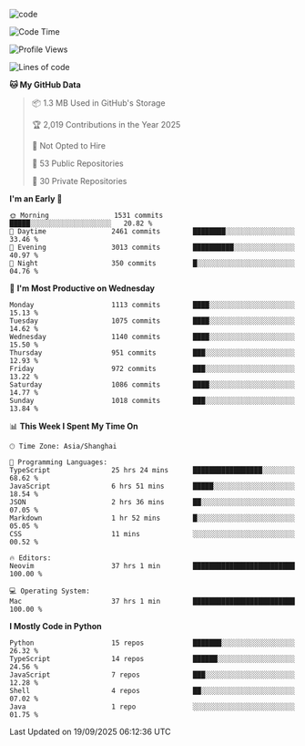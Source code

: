 
<!--
**liuyaanng/liuyaanng** is a ✨ _special_ ✨ repository because its `README.md` (this file) appears on your GitHub profile.

Here are some ideas to get you started:

- 🔭 I’m currently working on ...
- 🌱 I’m currently learning ...
- 👯 I’m looking to collaborate on ...
- 🤔 I’m looking for help with ...
- 💬 Ask me about ...
- 📫 How to reach me: ...
- 😄 Pronouns: ...
- ⚡ Fun fact: ...
-->


![code](https://cdn.jsdelivr.net/gh/liuyaanng/liuyaanng@1.0/code.gif) 

<!--START_SECTION:waka-->
![Code Time](http://img.shields.io/badge/Code%20Time-1%2C964%20hrs%2027%20mins-blue)

![Profile Views](http://img.shields.io/badge/Profile%20Views-0-blue)

![Lines of code](https://img.shields.io/badge/From%20Hello%20World%20I%27ve%20Written-27.7%20million%20lines%20of%20code-blue)

**🐱 My GitHub Data** 

> 📦 1.3 MB Used in GitHub's Storage 
 > 
> 🏆 2,019 Contributions in the Year 2025
 > 
> 🚫 Not Opted to Hire
 > 
> 📜 53 Public Repositories 
 > 
> 🔑 30 Private Repositories 
 > 
**I'm an Early 🐤** 

```text
🌞 Morning                1531 commits        █████░░░░░░░░░░░░░░░░░░░░   20.82 % 
🌆 Daytime                2461 commits        ████████░░░░░░░░░░░░░░░░░   33.46 % 
🌃 Evening                3013 commits        ██████████░░░░░░░░░░░░░░░   40.97 % 
🌙 Night                  350 commits         █░░░░░░░░░░░░░░░░░░░░░░░░   04.76 % 
```
📅 **I'm Most Productive on Wednesday** 

```text
Monday                   1113 commits        ████░░░░░░░░░░░░░░░░░░░░░   15.13 % 
Tuesday                  1075 commits        ████░░░░░░░░░░░░░░░░░░░░░   14.62 % 
Wednesday                1140 commits        ████░░░░░░░░░░░░░░░░░░░░░   15.50 % 
Thursday                 951 commits         ███░░░░░░░░░░░░░░░░░░░░░░   12.93 % 
Friday                   972 commits         ███░░░░░░░░░░░░░░░░░░░░░░   13.22 % 
Saturday                 1086 commits        ████░░░░░░░░░░░░░░░░░░░░░   14.77 % 
Sunday                   1018 commits        ███░░░░░░░░░░░░░░░░░░░░░░   13.84 % 
```


📊 **This Week I Spent My Time On** 

```text
🕑︎ Time Zone: Asia/Shanghai

💬 Programming Languages: 
TypeScript               25 hrs 24 mins      █████████████████░░░░░░░░   68.62 % 
JavaScript               6 hrs 51 mins       █████░░░░░░░░░░░░░░░░░░░░   18.54 % 
JSON                     2 hrs 36 mins       ██░░░░░░░░░░░░░░░░░░░░░░░   07.05 % 
Markdown                 1 hr 52 mins        █░░░░░░░░░░░░░░░░░░░░░░░░   05.05 % 
CSS                      11 mins             ░░░░░░░░░░░░░░░░░░░░░░░░░   00.52 % 

🔥 Editors: 
Neovim                   37 hrs 1 min        █████████████████████████   100.00 % 

💻 Operating System: 
Mac                      37 hrs 1 min        █████████████████████████   100.00 % 
```

**I Mostly Code in Python** 

```text
Python                   15 repos            ███████░░░░░░░░░░░░░░░░░░   26.32 % 
TypeScript               14 repos            ██████░░░░░░░░░░░░░░░░░░░   24.56 % 
JavaScript               7 repos             ███░░░░░░░░░░░░░░░░░░░░░░   12.28 % 
Shell                    4 repos             ██░░░░░░░░░░░░░░░░░░░░░░░   07.02 % 
Java                     1 repo              ░░░░░░░░░░░░░░░░░░░░░░░░░   01.75 % 
```




 Last Updated on 19/09/2025 06:12:36 UTC
<!--END_SECTION:waka-->
